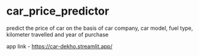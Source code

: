 # car_price_predictor
predict the price of car on the basis of car company, car model, fuel type, kilometer travelled and year of purchase                                                       

app link - https://car-dekho.streamlit.app/
